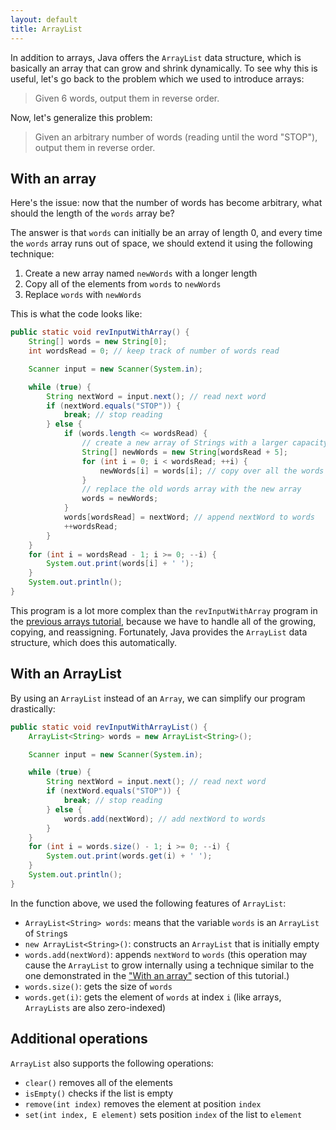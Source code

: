 ```yaml
---
layout: default
title: ArrayList
---
```


In addition to arrays, Java offers the `ArrayList` data structure, which is basically an array that can grow and shrink dynamically. To see why this is useful, let's go back to the problem which we used to introduce arrays:
> Given 6 words, output them in reverse order.

Now, let's generalize this problem:
> Given an arbitrary number of words (reading until the word "STOP"), output them in reverse order.

## With an array

Here's the issue: now that the number of words has become arbitrary, what should the length of the `words` array be?

The answer is that `words` can initially be an array of length 0, and every time the `words` array runs out of space, we should extend it using the following technique:

1. Create a new array named `newWords` with a longer length
2. Copy all of the elements from `words` to `newWords`
3. Replace `words` with `newWords`

This is what the code looks like:

```java
public static void revInputWithArray() {
    String[] words = new String[0];
    int wordsRead = 0; // keep track of number of words read

    Scanner input = new Scanner(System.in);

    while (true) {
        String nextWord = input.next(); // read next word
        if (nextWord.equals("STOP")) {
            break; // stop reading
        } else {
            if (words.length <= wordsRead) {
                // create a new array of Strings with a larger capacity
                String[] newWords = new String[wordsRead + 5]; 
                for (int i = 0; i < wordsRead; ++i) {
                    newWords[i] = words[i]; // copy over all the words
                }
                // replace the old words array with the new array
                words = newWords; 
            }
            words[wordsRead] = nextWord; // append nextWord to words
            ++wordsRead;
        }
    }
    for (int i = wordsRead - 1; i >= 0; --i) {
        System.out.print(words[i] + ' ');
    }
    System.out.println();
}
```

This program is a lot more complex than the `revInputWithArray` program in the [previous arrays tutorial](/arrays#with-an-array), because we have to handle all of the growing, copying, and reassigning. Fortunately, Java provides the `ArrayList` data structure, which does this automatically.

## With an ArrayList

By using an `ArrayList` instead of an `Array`, we can simplify our program drastically:

```java
public static void revInputWithArrayList() {
    ArrayList<String> words = new ArrayList<String>();

    Scanner input = new Scanner(System.in);

    while (true) {
        String nextWord = input.next(); // read next word
        if (nextWord.equals("STOP")) {
            break; // stop reading
        } else {
            words.add(nextWord); // add nextWord to words
        }
    }
    for (int i = words.size() - 1; i >= 0; --i) {
        System.out.print(words.get(i) + ' ');
    }
    System.out.println();
}
```

In the function above, we used the following features of `ArrayList`:
- `ArrayList<String> words`: means that the variable `words` is an `ArrayList` of `String`s
- `new ArrayList<String>()`: constructs an `ArrayList` that is initially empty
- `words.add(nextWord)`: appends `nextWord` to `words` (this operation may cause the `ArrayList` to grow internally using a technique similar to the one demonstrated in the ["With an array"](#with-an-array) section of this tutorial.)
- `words.size()`: gets the size of `words`
- `words.get(i)`: gets the element of `words` at index `i` (like arrays, `ArrayLists` are also zero-indexed)

## Additional operations

`ArrayList` also supports the following operations:
- `clear()` removes all of the elements
- `isEmpty()` checks if the list is empty
- `remove(int index)` removes the element at position `index`
- `set(int index, E element)` sets position `index` of the list to `element`
